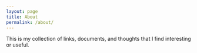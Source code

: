 ```yaml
---
layout: page
title: About
permalink: /about/
---
```


This is my collection of links, documents, and thoughts
that I find interesting or useful.
